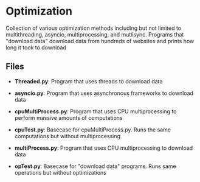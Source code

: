 # Optimization

Collection of various optimization methods including but not limited to multithreading, asyncio, multiprocessing, and mutlisync. Programs that "download data" download data from hundreds of websites and prints how long it took to download

## Files

- **Threaded.py**: Program that uses threads to download data

- **asyncio.py**: Program that uses asynchronous frameworks to download data

- **cpuMultiProcess.py**: Program that uses CPU multiprocessing to perform massive amounts of computations

- **cpuTest.py**: Basecase for cpuMultiProcess.py. Runs the same computations but without multiprocessing

- **multiProcess.py**: Program that uses CPU multiprocessing to download data

- **opTest.py**: Basecase for "download data" programs. Runs same operations but without optimizations


